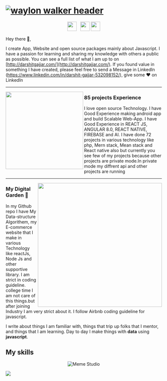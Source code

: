 # [![waylon walker header](https://firebasestorage.googleapis.com/v0/b/darshit-portfolio-android-app.appspot.com/o/Darshit%20Gajjar.png?alt=media&token=411b7ea0-9faa-4739-8047-0bacb11a996f)](http://darshitportfolio.web.app/)
<p align='center'>
<a href="https://www.instagram.com/darshit_19981/"><img height="30" src="https://github.com/WaylonWalker/WaylonWalker/blob/main/icon/instagram.jpg?raw=true"></a>&nbsp;&nbsp;
<a href="https://www.linkedin.com/in/darshit-gajjar-532098152/"><img height="30" src="https://github.com/WaylonWalker/WaylonWalker/blob/main/icon/linkedin.png?raw=true"></a>
<a href="https://play.google.com/store/apps/developer?id=Gajjar+Darshit+Hasmukhbhai"><img height="30" src="https://icons-for-free.com/iconfiles/png/512/Android-1320568265274623818.png"></a>
</p>

Hey there 👋,

I create App, Website and open source packages mainly about Javascript.  I have a passion for learning and sharing my knowledge with others a public as possible.  You can see a full list of what I am up to on [http://darshitgajjar.com/](http://darshitgajjar.com/).  If you found value in something I have created, please feel free to send a Message in LinkedIn (https://www.linkedin.com/in/darshit-gajjar-532098152/), give some ♥ on LinkedIn
 
  ---
 
 <p>
  <img width="250" align='left' src="https://github.com/WaylonWalker/WaylonWalker/blob/main/icon/hacktoberfest.png?raw=true">
</p>
 
### 85 projects Experience

I love open source Technology. I have Good Experience making android app and build Scalable Web-App. I have Good Experience in REACT JS, ANGULAR 8.0, REACT NATIVE, FIREBASE and AI. I have done 72 projects in various technology like php, Mern stack, Mean stack and React native also but currently you see few of my projects because other projects are private mode.In private mode my diffrent api and other projects are running

 ---

<p>
  <a href="https://firebasestorage.googleapis.com/v0/b/darshit-portfolio-android-app.appspot.com/o/Darshit%20Gajjar%20(1).png?alt=media&token=1a611e19-aafd-4715-8721-0407d1dc3ed7"><img width="400" align='right' src="https://firebasestorage.googleapis.com/v0/b/darshit-portfolio-android-app.appspot.com/o/Darshit%20Gajjar%20(1).png?alt=media&token=1a611e19-aafd-4715-8721-0407d1dc3ed7"></a>
</p>

### My Digital Garden 🌱

In my Github repo I have My Data-structure Algorithem, my E-commerce website that I make in various Technology like reactJs, Node Js and other supportive library. I am strict in coding guideline. college time I am not care of this things.but after joining Industry I am very strict about it. I follow Airbnb coding guideline for javascript.

I write about things I am familiar with, things that trip up folks that I mentor, and things that I am learning.  Day to day I make things with **data** using **javascript**. 

## My skills

<p align="center">
  <img align="center" alt="Meme Studio" src="https://github.com/viclafouch/viclafouch/blob/master/img/pack.png" />
</p>

![](https://komarev.com/ghpvc/?username=gajjardarshithasmukhbhai&style=flat-square&label=PROFILE+VIEWS)

